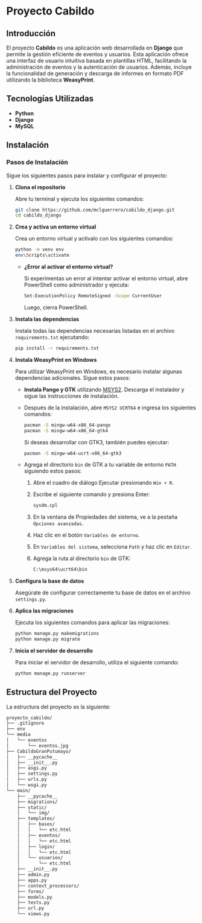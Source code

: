# Proyecto Cabildo

## Introducción

El proyecto **Cabildo** es una aplicación web desarrollada en **Django** que permite la gestión eficiente de eventos y usuarios. Esta aplicación ofrece una interfaz de usuario intuitiva basada en plantillas HTML, facilitando la administración de eventos y la autenticación de usuarios. Además, incluye la funcionalidad de generación y descarga de informes en formato PDF utilizando la biblioteca **WeasyPrint**.

## Tecnologías Utilizadas

- **Python**
- **Django**
- **MySQL**

## Instalación

### Pasos de Instalación

Sigue los siguientes pasos para instalar y configurar el proyecto:

1. **Clona el repositorio**

   Abre tu terminal y ejecuta los siguientes comandos:

   ```bash
   git clone https://github.com/mclguerrero/cabildo_django.git
   cd cabildo_django
   ```

2. **Crea y activa un entorno virtual**

   Crea un entorno virtual y actívalo con los siguientes comandos:

   ```bash
   python -m venv env
   env\Scripts\activate
   ```

   - **¿Error al activar el entorno virtual?**

     Si experimentas un error al intentar activar el entorno virtual, abre PowerShell como administrador y ejecuta:

     ```bash
     Set-ExecutionPolicy RemoteSigned -Scope CurrentUser
     ```

     Luego, cierra PowerShell.

3. **Instala las dependencias**

   Instala todas las dependencias necesarias listadas en el archivo `requirements.txt` ejecutando:

   ```bash
   pip install -r requirements.txt
   ```

4. **Instala WeasyPrint en Windows**

   Para utilizar WeasyPrint en Windows, es necesario instalar algunas dependencias adicionales. Sigue estos pasos:

   - **Instala Pango y GTK** utilizando [MSYS2](https://www.msys2.org/). Descarga el instalador y sigue las instrucciones de instalación.
   - Después de la instalación, abre `MSYS2 UCRT64` e ingresa los siguientes comandos:

     ```bash
     pacman -S mingw-w64-x86_64-pango
     pacman -S mingw-w64-x86_64-gtk4
     ```

     Si deseas desarrollar con GTK3, también puedes ejecutar:

     ```bash
     pacman -S mingw-w64-ucrt-x86_64-gtk3
     ```

   - Agrega el directorio `bin` de GTK a tu variable de entorno `PATH` siguiendo estos pasos:

     1. Abre el cuadro de diálogo Ejecutar presionando `Win + R`.
     2. Escribe el siguiente comando y presiona Enter:

        ```bash
        sysdm.cpl
        ```

     3. En la ventana de Propiedades del sistema, ve a la pestaña `Opciones avanzadas`.
     4. Haz clic en el botón `Variables de entorno`.
     5. En `Variables del sistema`, selecciona `Path` y haz clic en `Editar`.
     6. Agrega la ruta al directorio `bin` de GTK:

        ```bash
        C:\msys64\ucrt64\bin
        ```

5. **Configura la base de datos**

   Asegúrate de configurar correctamente tu base de datos en el archivo `settings.py`.

6. **Aplica las migraciones**

   Ejecuta los siguientes comandos para aplicar las migraciones:

   ```bash
   python manage.py makemigrations 
   python manage.py migrate
   ```

7. **Inicia el servidor de desarrollo**

   Para iniciar el servidor de desarrollo, utiliza el siguiente comando:

   ```bash
   python manage.py runserver
   ```

## Estructura del Proyecto

La estructura del proyecto es la siguiente:

```bash
proyecto_cabildo/
├── .gitignore
├── env
└── media
│   └── eventos
│       └── eventos.jpg
├── CabildoGranPutumayo/
│   ├── __pycache__
│   ├── __init__.py
│   ├── asgi.py
│   ├── settings.py
│   ├── urls.py
│   └── wsgi.py
└── main/
    ├── __pycache__
    ├── migrations/
    ├── static/
    │   └── img/
    ├── templates/
    │   ├── bases/
    │   │   └── etc.html
    │   ├── eventos/
    │   │   └── etc.html
    │   ├── login/
    │   │   └── etc.html
    │   └── usuarios/
    │       └── etc.html
    ├── __init__.py
    ├── admin.py
    ├── apps.py
    ├── context_processors/
    ├── forms/
    ├── models.py
    ├── tests.py
    ├── url.py
    └── views.py
```